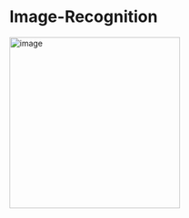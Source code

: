 # Image-Recognition
<img width="300" alt="image"   src="https://user-images.githubusercontent.com/94799887/191811458-b56d275d-920e-483a-a9c2-03a0c4281929.png">
